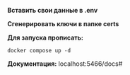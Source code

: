 <b>Вставить свои данные в .env</b>

<b>Сгенерировать ключи в папке certs</b>

<b>Для запуска прописать:</b>

<code>docker compose up -d</code>

<b>Документация:</b> localhost:5466/docs#